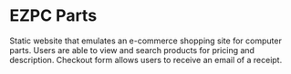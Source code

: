 # EZPC Parts
Static website that emulates an e-commerce shopping site for computer parts. Users are able to view and search products for pricing and description. Checkout form allows users to receive an email of a receipt.
